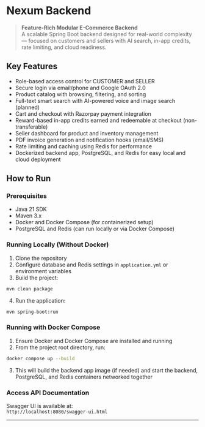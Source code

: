 # Nexum Backend

> **Feature-Rich Modular E-Commerce Backend**  
> A scalable Spring Boot backend designed for real-world complexity — focused on customers and sellers with AI search, in-app credits, rate limiting, and cloud readiness.

## Key Features

- Role-based access control for CUSTOMER and SELLER
- Secure login via email/phone and Google OAuth 2.0
- Product catalog with browsing, filtering, and sorting
- Full-text smart search with AI-powered voice and image search (planned)
- Cart and checkout with Razorpay payment integration
- Reward-based in-app credits earned and redeemable at checkout (non-transferable)
- Seller dashboard for product and inventory management
- PDF invoice generation and notification hooks (email/SMS)
- Rate limiting and caching using Redis for performance
- Dockerized backend app, PostgreSQL, and Redis for easy local and cloud deployment

## How to Run

### Prerequisites

- Java 21 SDK
- Maven 3.x
- Docker and Docker Compose (for containerized setup)
- PostgreSQL and Redis (can run locally or via Docker Compose)

### Running Locally (Without Docker)

1. Clone the repository  
2. Configure database and Redis settings in `application.yml` or environment variables  
3. Build the project:
```bash
mvn clean package
```

4. Run the application:
```bash
mvn spring-boot:run
```

### Running with Docker Compose

1. Ensure Docker and Docker Compose are installed and running  
2. From the project root directory, run:
```bash
docker compose up --build
```
3. This will build the backend app image (if needed) and start the backend, PostgreSQL, and Redis containers networked together

### Access API Documentation

Swagger UI is available at:  
`http://localhost:8080/swagger-ui.html`

--- 
